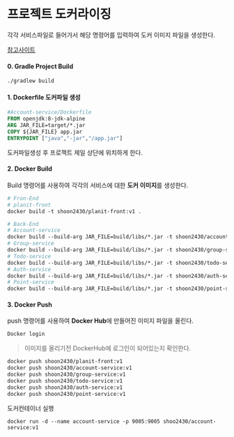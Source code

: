 # 프로젝트 도커라이징

각각 서비스파일로 들어가서 해당 명령어를 입력하여 도커 이미지 파일을 생성한다.

[참고사이트](https://spring.io/guides/gs/spring-boot-docker/)

#### 0. Gradle Project Build

```shell
./gradlew build
```



#### 1. Dockerfile 도커파일 생성

```dockerfile
#Account-service/Dockerfile
FROM openjdk:8-jdk-alpine
ARG JAR_FILE=target/*.jar
COPY ${JAR_FILE} app.jar
ENTRYPOINT ["java","-jar","/app.jar"]
```

도커파일생성 후 프로젝트 제일 상단에 위치하게 한다. 

#### 2. Docker Build

Build 명령어를 사용하여 각각의 서비스에 대한 **도커 이미지**를 생성한다.

```dockerfile
# Fron-End
# planit-front
docker build -t shoon2430/planit-front:v1 .

# Back-End
# Account-service
docker build --build-arg JAR_FILE=build/libs/*.jar -t shoon2430/account-service:v1 .
# Group-service
docker build --build-arg JAR_FILE=build/libs/*.jar -t shoon2430/group-service:v1 .
# Todo-service
docker build --build-arg JAR_FILE=build/libs/*.jar -t shoon2430/todo-service:v1 .
# Auth-service
docker build --build-arg JAR_FILE=build/libs/*.jar -t shoon2430/auth-service:v1 .
# Point-service
docker build --build-arg JAR_FILE=build/libs/*.jar -t shoon2430/point-service:v1 .
```



#### 3. Docker Push

push 명령어를 사용하여 **Docker Hub**에 만들어진 이미지 파일을 올린다.

```dockerfile
Docker login
```

>  이미지를 올리기전 DockerHub에 로그인이 되어있는지 확인한다.

```dockerfile
docker push shoon2430/planit-front:v1
docker push shoon2430/account-service:v1
docker push shoon2430/group-service:v1
docker push shoon2430/todo-service:v1
docker push shoon2430/auth-service:v1
docker push shoon2430/point-service:v1
```

도커컨테이너 실행

```
docker run -d --name account-service -p 9005:9005 shoo2430/account-service:v1
```

